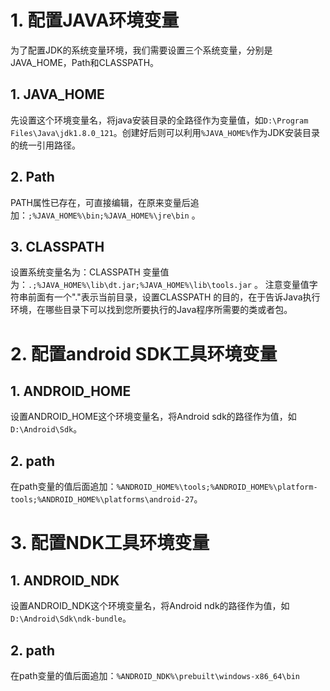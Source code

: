 # 1. 配置JAVA环境变量

为了配置JDK的系统变量环境，我们需要设置三个系统变量，分别是JAVA_HOME，Path和CLASSPATH。

## 1. JAVA_HOME
先设置这个环境变量名，将java安装目录的全路径作为变量值，如`D:\Program Files\Java\jdk1.8.0_121`。创建好后则可以利用`%JAVA_HOME%`作为JDK安装目录的统一引用路径。

## 2. Path
PATH属性已存在，可直接编辑，在原来变量后追加：`;%JAVA_HOME%\bin;%JAVA_HOME%\jre\bin` 。

## 3. CLASSPATH 
设置系统变量名为：CLASSPATH  变量值为：`.;%JAVA_HOME%\lib\dt.jar;%JAVA_HOME%\lib\tools.jar` 。
注意变量值字符串前面有一个"."表示当前目录，设置CLASSPATH 的目的，在于告诉Java执行环境，在哪些目录下可以找到您所要执行的Java程序所需要的类或者包。


# 2. 配置android SDK工具环境变量

## 1. ANDROID_HOME
设置ANDROID_HOME这个环境变量名，将Android sdk的路径作为值，如`D:\Android\Sdk`。

## 2. path
在path变量的值后面追加：`%ANDROID_HOME%\tools;%ANDROID_HOME%\platform-tools;%ANDROID_HOME%\platforms\android-27`。

# 3. 配置NDK工具环境变量

## 1. ANDROID_NDK
设置ANDROID_NDK这个环境变量名，将Android ndk的路径作为值，如`D:\Android\Sdk\ndk-bundle`。

## 2. path
在path变量的值后面追加：`%ANDROID_NDK%\prebuilt\windows-x86_64\bin`

